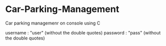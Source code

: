 # Car-Parking-Management
Car parking managemenr on console using C

username : "user"  (without the double quotes)
password : "pass"  (without the double quotes)
